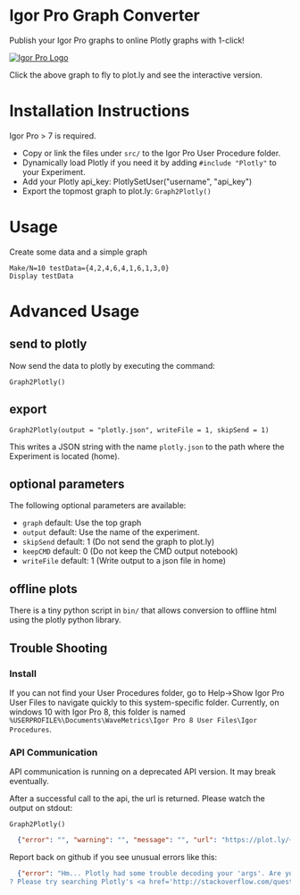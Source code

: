 Igor Pro Graph Converter
========================

Publish your Igor Pro graphs to online Plotly graphs with 1-click!

[![Igor Pro Logo](https://plot.ly/~ukos-plotly/14.png)](https://plot.ly/~ukos-plotly/14)

Click the above graph to fly to plot.ly and see the interactive version.

# Installation Instructions

Igor Pro > 7 is required.

- Copy or link the files under `src/` to the Igor Pro User Procedure folder.
- Dynamically load Plotly if you need it by adding `#include "Plotly"` to your Experiment.
- Add your Plotly api_key: PlotlySetUser("username", "api_key")
- Export the topmost graph to plot.ly: `Graph2Plotly()`

# Usage

Create some data and a simple graph

```igorpro
Make/N=10 testData={4,2,4,6,4,1,6,1,3,0}
Display testData
```

# Advanced Usage

## send to plotly

Now send the data to plotly by executing the 
command:

```igorpro
Graph2Plotly()
```

## export

```igorpro
Graph2Plotly(output = "plotly.json", writeFile = 1, skipSend = 1)
```

This writes a JSON string with the name `plotly.json` to the path where 
the Experiment is located (home).

## optional parameters

The following optional parameters are available:


* `graph`         default: Use the top graph
* `output`        default: Use the name of the experiment.
* `skipSend`      default: 1 (Do not send the graph to plot.ly)
* `keepCMD`       default: 0 (Do not keep the CMD output notebook)
* `writeFile`     default: 1 (Write output to a json file in home)

## offline plots

There is a tiny python script in `bin/` that allows conversion to offline html using
the plotly python library.

## Trouble Shooting

### Install

If you can not find your User Procedures folder, go to Help->Show Igor Pro User Files to navigate
quickly to this system-specific folder. Currently, on windows 10 with Igor Pro 8, this folder is named
`%USERPROFILE%\Documents\WaveMetrics\Igor Pro 8 User Files\Igor Procedures`.

### API Communication

API communication is running on a deprecated API version. It may break eventually.

After a successful call to the api, the url is returned. Please watch the output on stdout:

```igorpro
Graph2Plotly()
```
```json
  {"error": "", "warning": "", "message": "", "url": "https://plot.ly/~username/0", "filename": "Untitled"}
```

Report back on github if you see unusual errors like this:

```json
  {"error": "Hm... Plotly had some trouble decoding your 'args'. Are you sure your data or styling object is in the right format? Check out the examples at https://plot.ly/api for guidance.\n\nNeed help
? Please try searching Plotly's <a href='http://stackoverflow.com/questions/tagged/plotly'>Stack Overflow channel</a>.", "warning": "", "message": "", "url": "", "filename": ""}
```
